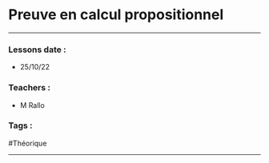 # Preuve en calcul propositionnel
---
### Lessons date :
- 25/10/22

### Teachers :
- M Rallo

### Tags :
#Théorique 

---



